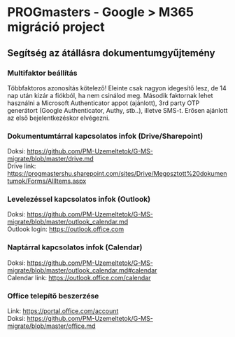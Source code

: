 # PROGmasters - Google > M365 migráció project
## Segítség az átállásra dokumentumgyűjtemény

### Multifaktor beállítás
Többfaktoros azonosítás kötelező! Eleinte csak nagyon idegesítő lesz, de 14 nap után kizár a fiókból, ha nem csinálod meg. Második faktornak lehet használni a Microsoft Authenticator appot (ajánlott), 3rd party OTP generátort (Google Authenticator, Authy, stb..), illetve SMS-t. Erősen ajánlott az első bejelentkezéskor elvégezni.  

### Dokumentumtárral kapcsolatos infok (Drive/Sharepoint)
Doksi: https://github.com/PM-Uzemeltetok/G-MS-migrate/blob/master/drive.md  
Drive link: https://progmastershu.sharepoint.com/sites/Drive/Megosztott%20dokumentumok/Forms/AllItems.aspx

### Levelezéssel kapcsolatos infok (Outlook)
Doksi: https://github.com/PM-Uzemeltetok/G-MS-migrate/blob/master/outlook_calendar.md  
Outlook login: https://outlook.office.com

### Naptárral kapcsolatos infok (Calendar)
Doksi: https://github.com/PM-Uzemeltetok/G-MS-migrate/blob/master/outlook_calendar.md#calendar  
Calendar link: https://outlook.office.com/calendar

### Office telepítő beszerzése
Link: https://portal.office.com/account  
Doksi: https://github.com/PM-Uzemeltetok/G-MS-migrate/blob/master/office.md
